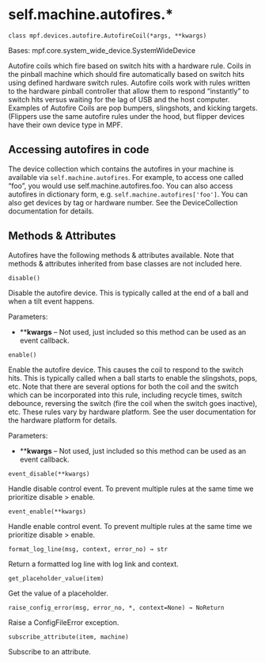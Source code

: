 
# self.machine.autofires.*

`class mpf.devices.autofire.AutofireCoil(*args, **kwargs)`

Bases: mpf.core.system_wide_device.SystemWideDevice

Autofire coils which fire based on switch hits with a hardware rule. Coils in the pinball machine which should fire automatically based on switch hits using defined hardware switch rules. Autofire coils work with rules written to the hardware pinball controller that allow them to respond “instantly” to switch hits versus waiting for the lag of USB and the host computer. Examples of Autofire Coils are pop bumpers, slingshots, and kicking targets. (Flippers use the same autofire rules under the hood, but flipper devices have their own device type in MPF.

## Accessing autofires in code

The device collection which contains the autofires in your machine is available via `self.machine.autofires`. For example, to access one called “foo”, you would use self.machine.autofires.foo. You can also access autofires in dictionary form, e.g. `self.machine.autofires['foo']`. You can also get devices by tag or hardware number. See the DeviceCollection documentation for details.

## Methods & Attributes

Autofires have the following methods & attributes available. Note that methods & attributes inherited from base classes are not included here.

`disable()`

Disable the autofire device. This is typically called at the end of a ball and when a tilt event happens.

Parameters:

* ****kwargs** – Not used, just included so this method can be used as an event callback.

`enable()`

Enable the autofire device. This causes the coil to respond to the switch hits. This is typically called when a ball starts to enable the slingshots, pops, etc. Note that there are several options for both the coil and the switch which can be incorporated into this rule, including recycle times, switch debounce, reversing the switch (fire the coil when the switch goes inactive), etc. These rules vary by hardware platform. See the user documentation for the hardware platform for details.

Parameters:

* ****kwargs** – Not used, just included so this method can be used as an event callback.

`event_disable(**kwargs)`

Handle disable control event. To prevent multiple rules at the same time we prioritize disable > enable.

`event_enable(**kwargs)`

Handle enable control event. To prevent multiple rules at the same time we prioritize disable > enable.

`format_log_line(msg, context, error_no) → str`

Return a formatted log line with log link and context.

`get_placeholder_value(item)`

Get the value of a placeholder.

`raise_config_error(msg, error_no, *, context=None) → NoReturn`

Raise a ConfigFileError exception.

`subscribe_attribute(item, machine)`

Subscribe to an attribute.

